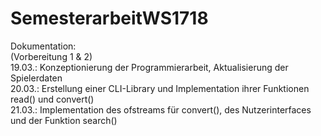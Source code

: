 # SemesterarbeitWS1718

Dokumentation: <br>
(Vorbereitung 1 & 2) <br>
19.03.: Konzeptionierung der Programmierarbeit, Aktualisierung der Spielerdaten <br>
20.03.: Erstellung einer CLI-Library und Implementation ihrer Funktionen read() und convert() <br>
21.03.: Implementation des ofstreams für convert(), des Nutzerinterfaces und der Funktion search() <br>
